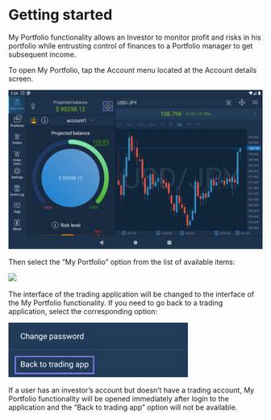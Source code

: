 # Getting started

My Portfolio functionality allows an Investor to monitor profit and risks in his portfolio while entrusting control of finances to a Portfolio manager to get subsequent income.

To open My Portfolio, tap the Account menu located at the Account details screen.

![](../../../../.gitbook/assets/1%20%28155%29.png)

Then select the “My Portfolio” option from the list of available items:

![](https://lh6.googleusercontent.com/5xeHaGMYcBfk6kN0VQx9w8zxz5pE9NNoCcnzRGotFoPPKR1i6yhou6arYIsRolcy_xgMLpYir1axMLcYG863ZIo97YEPamxXy6pN79dvuCp00o0nCbo9tb3z3flLw5q9Tvik5Y0G)

The interface of the trading application will be changed to the interface of the My Portfolio functionality. If you need to go back to a trading application, select the corresponding option:

![](../../../../.gitbook/assets/image-2%20%284%29%20%283%29%20%284%29.png)

If a user has an investor’s account but doesn’t have a trading account, My Portfolio functionality will be opened immediately after login to the application and the “Back to trading app” option will not be available.

